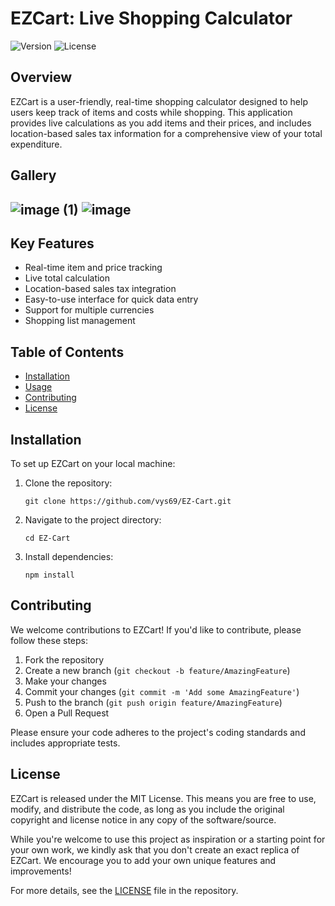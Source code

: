 # EZCart: Live Shopping Calculator

![Version](https://img.shields.io/badge/version-1.0.0-blue.svg)
![License](https://img.shields.io/badge/license-MIT-green.svg)

## Overview

EZCart is a user-friendly, real-time shopping calculator designed to help users keep track of items and costs while shopping. This application provides live calculations as you add items and their prices, and includes location-based sales tax information for a comprehensive view of your total expenditure.

## Gallery
![image (1)](https://github.com/user-attachments/assets/4d34604e-64f3-4aef-bcaf-902f1686bc98)
![image](https://github.com/user-attachments/assets/c0082395-d786-440c-8383-b9342ef612b8)
---
## Key Features

- Real-time item and price tracking
- Live total calculation
- Location-based sales tax integration
- Easy-to-use interface for quick data entry
- Support for multiple currencies
- Shopping list management

## Table of Contents

- [Installation](#installation)
- [Usage](#usage)
- [Contributing](#contributing)
- [License](#license)

## Installation

To set up EZCart on your local machine:

1. Clone the repository:
   ```
   git clone https://github.com/vys69/EZ-Cart.git
   ```
2. Navigate to the project directory:
   ```
   cd EZ-Cart
   ```
3. Install dependencies:
   ```
   npm install
   ```

## Contributing

We welcome contributions to EZCart! If you'd like to contribute, please follow these steps:

1. Fork the repository
2. Create a new branch (`git checkout -b feature/AmazingFeature`)
3. Make your changes
4. Commit your changes (`git commit -m 'Add some AmazingFeature'`)
5. Push to the branch (`git push origin feature/AmazingFeature`)
6. Open a Pull Request

Please ensure your code adheres to the project's coding standards and includes appropriate tests.

## License

EZCart is released under the MIT License. This means you are free to use, modify, and distribute the code, as long as you include the original copyright and license notice in any copy of the software/source.

While you're welcome to use this project as inspiration or a starting point for your own work, we kindly ask that you don't create an exact replica of EZCart. We encourage you to add your own unique features and improvements!

For more details, see the [LICENSE](LICENSE) file in the repository.
